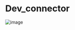 # Dev_connector

![image](https://user-images.githubusercontent.com/65481934/130626023-84be13bf-fe12-48b0-954c-65fad7d496ab.png)

